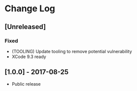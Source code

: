 # Change Log

## [Unreleased]

### Fixed
- (TOOLING) Update tooling to remove potential vulnerability
- XCode 9.3 ready

## [1.0.0] - 2017-08-25

- Public release 
